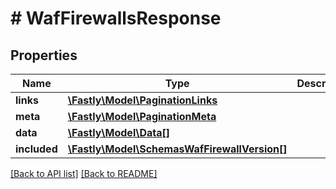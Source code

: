 # # WafFirewallsResponse

## Properties

Name | Type | Description | Notes
------------ | ------------- | ------------- | -------------
**links** | [**\Fastly\Model\PaginationLinks**](PaginationLinks.md) |  | [optional]
**meta** | [**\Fastly\Model\PaginationMeta**](PaginationMeta.md) |  | [optional]
**data** | [**\Fastly\Model\Data[]**](Data.md) |  | [optional]
**included** | [**\Fastly\Model\SchemasWafFirewallVersion[]**](SchemasWafFirewallVersion.md) |  | [optional]

[[Back to API list]](../../README.md#endpoints) [[Back to README]](../../README.md)

